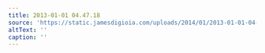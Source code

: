 ```yaml
---
title: 2013-01-01 04.47.18
source: 'https://static.jamesdigioia.com/uploads/2014/01/2013-01-01-04-47-18-scaled.jpg'
altText: ''
caption: ''
---
```


